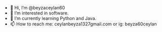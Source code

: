 - 👋 Hi, I’m @beyzaceylan60
- 👀 I’m interested in software.
- 🌱 I’m currently learning Python and Java.
- 📫 How to reach me: ceylanbeyza1327gmail.com or ig: beyza60ceylan

<!---
beyzaceylan60/beyzaceylan60 is a ✨ special ✨ repository because its `README.md` (this file) appears on your GitHub profile.
You can click the Preview link to take a look at your changes.
--->
